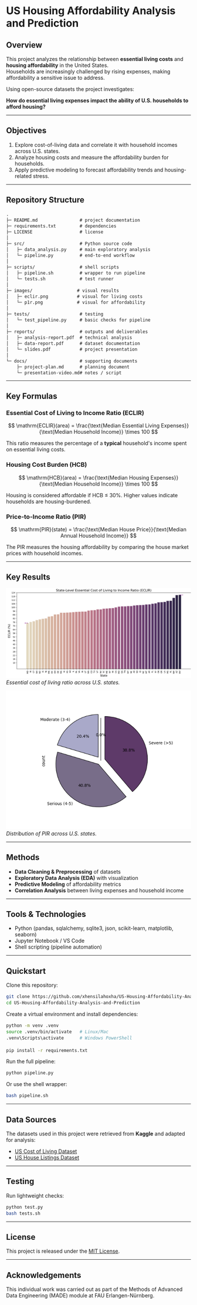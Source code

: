 # US Housing Affordability Analysis and Prediction

## Overview
This project analyzes the relationship between **essential living costs** and **housing affordability** in the United States.  
Households are increasingly challenged by rising expenses, making affordability a sensitive issue to address.  

Using open-source datasets the project investigates:

**How do essential living expenses impact the ability of U.S. households to afford housing?**

---

## Objectives
1. Explore cost-of-living data and correlate it with household incomes across U.S. states.  
2. Analyze housing costs and measure the affordability burden for households.  
3. Apply predictive modeling to forecast affordability trends and housing-related stress.  

---

## Repository Structure
```
.
├─ README.md                # project documentation
├─ requirements.txt         # dependencies
├─ LICENSE                  # license
│
├─ src/                     # Python source code
│   ├─ data_analysis.py     # main exploratory analysis
│   └─ pipeline.py          # end-to-end workflow
│
├─ scripts/                 # shell scripts
│   ├─ pipeline.sh          # wrapper to run pipeline
│   └─ tests.sh             # test runner
│     
├─ images/                 # visual results
│   ├─ eclir.png           # visual for living costs
│   └─ p1r.png             # visual for affordability
│
├─ tests/                   # testing
│   └─ test_pipeline.py     # basic checks for pipeline
│
├─ reports/                 # outputs and deliverables
│   ├─ analysis-report.pdf  # technical analysis
│   ├─ data-report.pdf      # dataset documentation
│   └─ slides.pdf           # project presentation
│
└─ docs/                    # supporting documents
    ├─ project-plan.md      # planning document
    └─ presentation-video.md# notes / script
```

---
## Key Formulas

### Essential Cost of Living to Income Ratio (ECLIR)

$$
\mathrm{ECLIR}(area) = \frac{\text{Median Essential Living Expenses}}{\text{Median Household Income}} \times 100
$$

This ratio measures the percentage of a **typical** household's income spent on essential living costs.

### Housing Cost Burden (HCB)

$$
\mathrm{HCB}(area) = \frac{\text{Median Housing Expenses}}{\text{Median Household Income}} \times 100
$$

Housing is considered affordable if HCB ≤ 30%. Higher values indicate households are housing-burdened.

### Price-to-Income Ratio (PIR)

$$
\mathrm{PIR}(state) = \frac{\text{Median House Price}}{\text{Median Annual Household Income}}
$$

The PIR measures the housing affordability by comparing the house market prices with household incomes.

---  

## Key Results   

![Essential Cost of Living-to-Income Ratio](images/eclir.png)   
*Essential cost of living ratio across U.S. states.*  

![Price-to-Income Ratio](images/p1r.png)   
*Distribution of PIR across U.S. states.*

---  
## Methods
- **Data Cleaning & Preprocessing** of datasets  
- **Exploratory Data Analysis (EDA)** with visualization  
- **Predictive Modeling** of affordability metrics  
- **Correlation Analysis** between living expenses and household income  

---

## Tools & Technologies
- Python (pandas, sqlalchemy, sqlite3, json, scikit-learn, matplotlib, seaborn)  
- Jupyter Notebook / VS Code  
- Shell scripting (pipeline automation)  

---

## Quickstart

Clone this repository:
```bash
git clone https://github.com/xhensilahoxha/US-Housing-Affordability-Analysis-and-Prediction.git
cd US-Housing-Affordability-Analysis-and-Prediction
```

Create a virtual environment and install dependencies:
```bash
python -m venv .venv
source .venv/bin/activate   # Linux/Mac
.venv\Scripts\activate      # Windows PowerShell

pip install -r requirements.txt
```

Run the full pipeline:
```bash
python pipeline.py
```

Or use the shell wrapper:
```bash
bash pipeline.sh
```

---

## Data Sources
The datasets used in this project were retrieved from **Kaggle** and adapted for analysis:
- [US Cost of Living Dataset](https://www.kaggle.com/datasets/asaniczka/us-cost-of-living-dataset-3171-counties)  
- [US House Listings Dataset](https://www.kaggle.com/datasets/febinphilips/us-house-listings-2023)  

---

## Testing
Run lightweight checks:
```bash
python test.py
bash tests.sh
```

---

## License
This project is released under the [MIT License](LICENSE).

---

## Acknowledgements
This individual work was carried out as part of the Methods of Advanced Data Engineering (MADE) module at FAU Erlangen-Nürnberg.
